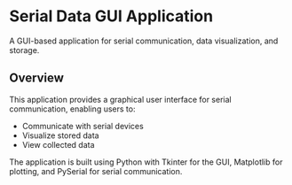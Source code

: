 # Serial Data GUI Application  

A GUI-based application for serial communication, data visualization, and storage.  

## Overview  
This application provides a graphical user interface for serial communication, enabling users to:  

- Communicate with serial devices  
- Visualize stored data 
- View collected data   

The application is built using Python with Tkinter for the GUI, Matplotlib for plotting, and PySerial for serial communication.  
